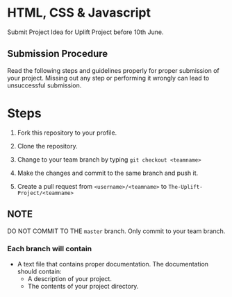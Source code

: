 # HTML, CSS & Javascript

Submit Project Idea for Uplift Project before 10th June.

## Submission Procedure

Read the following steps and guidelines properly for proper submission of your project. Missing out any step or performing it wrongly can lead to unsuccessful submission.


# Steps

1. Fork this repository to your profile.

2. Clone the repository.

2. Change to your team branch by typing `git checkout <teamname>`

3. Make the changes and commit to the same branch and push it.

4. Create a pull request from `<username>/<teamname>` to `The-Uplift-Project/<teamname>`

## NOTE

DO NOT COMMIT TO THE `master` branch. Only commit to your team branch.


### Each branch will contain

-   A text file that contains proper documentation. The documentation should contain:
    -   A description of your project.
    -   The contents of your project directory.

